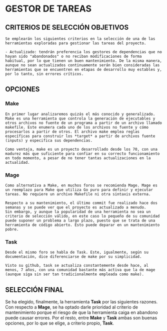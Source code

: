 # GESTOR DE TAREAS

## CRITERIOS DE SELECCIÓN OBJETIVOS

    Se emplearán los siguientes criterios en la selección de una de las herramientas exploradas para gestionar las tareas del proyecto.

    - Actualizado: tendrán preferencia los gestores de dependencias que no hayan sido "abandonados" o no reciban modificaciones de forma habitual, por lo que tienen un buen mantenimiento. De la misma manera, aunque no sean actualizados continuamente serán bien consideradas las herramientas que se encuentren en etapas de desarrollo muy estables y, por lo tanto, sin errores críticos.

## OPCIONES

### Make

    En primer lugar analizaremos quizás el más conocido y generalizado. Make es una herramienta que controla la generación de ejecutables y otros archivos no fuente de un programa a partir de un archivo llamado makefile. Este enumera cada uno de los archivos no fuente y cómo procesarlos a partir de otros. El archivo make emplea reglas específicas para construir los *target* a partir de archivos fuente (inputs) y especifica sus dependencias.

    Como ventaja, make es un proyecto desarrollado desde los 70, con una madurez más que suficiente para confiar en su correcto funcionamiento en todo momento, a pesar de no tener tantas actualizaciones en la actualidad.

### Mage

    Como alternativa a Make, en muchos foros se recomienda Mage. Mage es un reemplazo para Make que utiliza Go puro para definir y ejecutar tareas. No requiere un archivo Makefile ni otra sintaxis externa.

    Respecto a su mantenimiento, el último commit fue realizado hace dos semanas y se puede ver que el proyecto es actualizado a menudo.
    Sin embargo, y aunque la popularidad de una herramienta no sea un criterio de selección válido, en este caso lo pequeño de su comunidad puede suponer un problema a largo plazo, puesto que se trata de una herramienta de código abierto. Esto puede deparar en un mantenimiento pobre.

### Task

    Desde el mismo foro se habla de Task. Este, igualmente, según su documentación, dice diferenciarse de make por su simplicidad.

    Visto su github, task se actualiza constantemente desde hace, al menos, 7 años, con una comunidad bastante más activa que la de mage (aunque siga sin ser tan tradicionalmente empleada como make).

## SELECCIÓN FINAL

Se ha elegido, finalmente, la herramienta **Task** por las siguientes razones.
Con respecto a **Mage**, se ha optado darle prioridad al criterio de mantenimiento porque el riesgo de que la herramienta caiga en abandono puede causar errores.
Por el resto, entre **Make** y **Task** ambas son buenas opciones, por lo que se elige, a criterio propio, **Task**.
